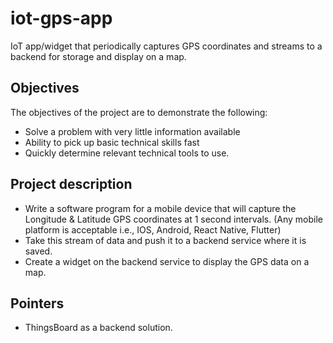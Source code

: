 # iot-gps-app
IoT app/widget that periodically captures GPS coordinates and streams to a backend for storage and display on a map.

## Objectives

The objectives of the project are to demonstrate the following:

* Solve a problem with very little information available
* Ability to pick up basic technical skills fast
* Quickly determine relevant technical tools to use.

## Project description

* Write a software program for a mobile device that will capture the Longitude & Latitude GPS coordinates at 1 second intervals. (Any mobile platform is acceptable i.e., IOS, Android, React Native, Flutter)
* Take this stream of data and push it to a backend service where it is saved.
* Create a widget on the backend service to display the GPS data on a map.

## Pointers

*  ThingsBoard as a backend solution.
